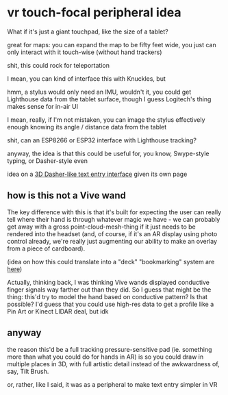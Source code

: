 # vr touch-focal peripheral idea

What if it's just a giant touchpad, like the size of a tablet?

great for maps: you can expand the map to be fifty feet wide, you just can only interact with it touch-wise (without hand trackers)

shit, this could rock for teleportation

I mean, you can kind of interface this with Knuckles, but

hmm, a stylus would only need an IMU, wouldn't it, you could get Lighthouse data from the tablet surface, though I guess Logitech's thing makes sense for in-air UI

I mean, really, if I'm not mistaken, you can image the stylus effectively enough knowing its angle / distance data from the tablet

shit, can an ESP8266 or ESP32 interface with Lighthouse tracking?

anyway, the idea is that this could be useful for, you know, Swype-style typing, or Dasher-style even

idea on a [3D Dasher-like text entry interface](570107b0-59e0-48ac-a83c-3824a518ae39.md) given its own page

## how is this not a Vive wand

The key difference with this is that it's built for expecting the user can really tell where their hand is through whatever magic we have - we can probably get away with a gross point-cloud-mesh-thing if it just needs to be rendered into the headset (and, of course, if it's an AR display using photo control already, we're really just augmenting our ability to make an overlay from a piece of cardboard).

(idea on how this could translate into a "deck" "bookmarking" system are [here](090b0260-e61d-490d-8031-fa89da8229da.md))

Actually, thinking back, I was thinking Vive wands displayed conductive finger signals way farther out than they did. So I guess that might be the thing: this'd try to model the hand based on conductive pattern? Is that possible? I'd guess that you could use high-res data to get a profile like a Pin Art or Kinect LIDAR deal, but idk

## anyway

the reason this'd be a full tracking pressure-sensitive pad (ie. something more than what you could do for hands in AR) is so you could draw in multiple places in 3D, with full artistic detail instead of the awkwardness of, say, Tilt Brush.

or, rather, like I said, it was as a peripheral to make text entry simpler in VR
